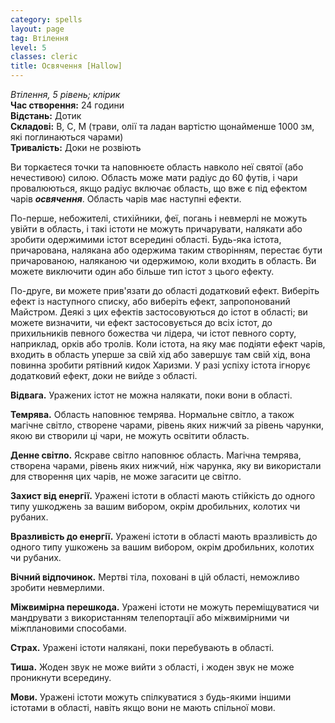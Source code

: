 ```yaml
---
category: spells
layout: page
tag: Втілення
level: 5
classes: cleric
title: Освячення [Hallow]
---
```


_Втілення, 5 рівень; клірик_    
**Час створення:** 24 години    
**Відстань:** Дотик    
**Складові:** В, С, М (трави, олії та ладан вартістю щонайменше 1000 зм, які поглинаються чарами)    
**Тривалість:** Доки не розвіють    

Ви торкаєтеся точки та наповнюєте область навколо неї святої (або нечестивою) силою. Область може мати радіус до 60 футів, і чари провалюються, якщо радіус включає область, що вже є під ефектом чарів **_освячення_**. Область чарів має наступні ефекти.    

По-перше, небожителі, стихійники, феї, погань і невмерлі не можуть увійти в область, і такі істоти не можуть причарувати, налякати або зробити одержимими істот всередині області. Будь-яка істота, причарована, налякана або одержима таким створінням, перестає бути причарованою, наляканою чи одержимою, коли входить в область. Ви можете виключити один або більше тип істот з цього ефекту.    

По-друге, ви можете прив'язати до області додатковий ефект. Виберіть ефект із наступного списку, або виберіть ефект, запропонований Майстром. Деякі з цих ефектів застосовуються до істот в області; ви можете визначити, чи ефект застосовується до всіх істот, до прихильників певного божества чи лідера, чи істот певного сорту, наприклад, орків або тролів. Коли істота, на яку має подіяти ефект чарів, входить в область уперше за свій хід або завершує там свій хід, вона повинна зробити рятівний кидок Харизми. У разі успіху істота ігнорує додатковий ефект, доки не вийде з області.    

**Відвага.** Уражених істот не можна налякати, поки вони в області.    

**Темрява.** Область наповнює темрява. Нормальне світло, а також магічне світло, створене чарами, рівень яких нижчий за рівень чарунки, якою ви створили ці чари, не можуть освітити область.    

**Денне світло.** Яскраве світло наповнює область. Магічна темрява, створена чарами, рівень яких нижчий, ніж чарунка, яку ви використали для створення цих чарів, не може загасити це світло.    

**Захист від енергії.** Уражені істоти в області мають стійкість до одного типу ушкоджень за вашим вибором, окрім дробильних, колотих чи рубаних.    

**Вразливість до енергії.** Уражені істоти в області мають вразливість до одного типу ушкожень за вашим вибором, окрім дробильних, колотих чи рубаних.    

**Вічний відпочинок.** Мертві тіла, поховані в цій області, неможливо зробити невмерлими.    

**Міжвимірна перешкода.** Уражені істоти не можуть переміщуватися чи мандрувати з використанням телепортації або міжвимірними чи міжплановими способами.    

**Страх.** Уражені істоти налякані, поки перебувають в області.    

**Тиша.** Жоден звук не може вийти з області, і жоден звук не може проникнути всередину.    

**Мови.** Уражені істоти можуть спілкуватися з будь-якими іншими істотами в області, навіть якщо вони не мають спільної мови. 
